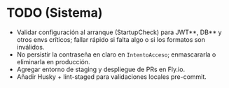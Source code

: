 # TODO (Sistema)

- Validar configuración al arranque (StartupCheck) para JWT*\*, DB*\* y otros envs críticos; fallar rápido si falta algo o si los formatos son inválidos.
- No persistir la contraseña en claro en `IntentoAcceso`; enmascararla o eliminarla en producción.
- Agregar entorno de staging y despliegue de PRs en Fly.io.
- Añadir Husky + lint-staged para validaciones locales pre-commit.
